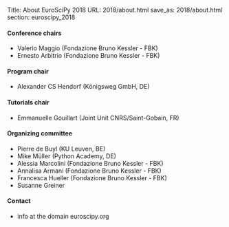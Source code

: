 Title: About EuroSciPy 2018
URL: 2018/about.html
save_as: 2018/about.html
section: euroscipy_2018


#### Conference chairs

- Valerio Maggio (Fondazione Bruno Kessler - FBK)
- Ernesto Arbitrio (Fondazione Bruno Kessler - FBK)

#### Program chair

- Alexander CS Hendorf (Königsweg GmbH, DE)

#### Tutorials chair

- Emmanuelle Gouillart (Joint Unit CNRS/Saint-Gobain, FR)

#### Organizing committee

- Pierre de Buyl (KU Leuven, BE)
- Mike Müller (Python Academy, DE)
- Alessia Marcolini (Fondazione Bruno Kessler - FBK)
- Annalisa Armani (Fondazione Bruno Kessler - FBK)
- Francesca Hueller (Fondazione Bruno Kessler - FBK)
- Susanne Greiner

#### Contact

- info at the domain euroscipy.org
